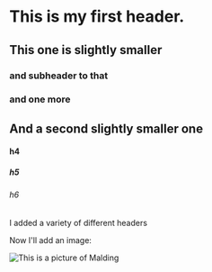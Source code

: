 # This is my first header. 

## This one is slightly smaller
### and subheader to that
### and one more

## And a second slightly smaller one

#### h4
##### h5
###### h6


I added a variety of different headers


Now I'll add an image:

![This is a picture of Malding](https://media.lex.dk/media/180366/standard_compressed_612158i-2336x3504ma.jpg)
